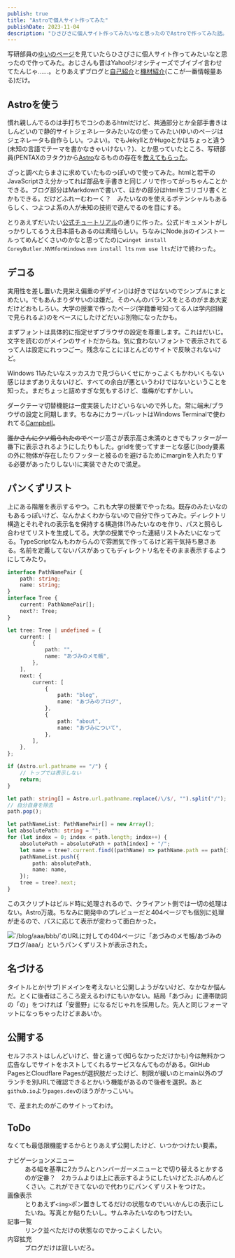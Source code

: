 ```yaml
---
publish: true
title: "Astroで個人サイト作ってみた"
publishDate: 2023-11-04
description: "ひさびさに個人サイト作ってみたいなと思ったのでAstroで作ってみた話。"
---
```



写研部員の[ゆいのページ](https://yuino.dev/)を見ていたらひさびさに個人サイト作ってみたいなと思ったので作ってみた。おじさんも昔はYahoo!ジオシティーズでブイブイ言わせてたんじゃ……。とりあえずブログと[自己紹介](/about/)と[機材紹介](/about/equipment/)(ここが一番情報量ある)だけ。

## Astroを使う

慣れ親しんでるのは手打ちでコシのあるhtmlだけど、共通部分とか全部手書きはしんどいので静的サイトジェネレータみたいなの使ってみたい(ゆいのページはジェネレータも自作らしい。つよい)。でもJekyllとかHugoとかはちょっと違う(未知の言語でテーマを書かなきゃいけない？)、とか思っていたところ、写研部員(PENTAXのヲタク)から[Astro](https://astro.build)なるものの存在を[教えてもらった](https://twitter.com/konoe_akitoshi/status/1713115971240726838)。

ざっと調べたらまさに求めていたものっぽいので使ってみた。htmlと若干のJavaScriptさえ分かってれば部品を手書きと同じノリで作ってがっちゃんことかできる。ブログ部分はMarkdownで書いて、ほかの部分はhtmlをゴリゴリ書くとかもできる。だけどふれーむわーく？　みたいなのを使えるポテンシャルもあるらしく、つよつよ系の人が未知の技術で遊んでるのを目にする。

とりあえずだいたい[公式チュートリアル](https://docs.astro.build/ja/tutorial/0-introduction/)の通りに作った。公式ドキュメントがしっかりしてるうえ日本語もあるのは素晴らしい。ちなみにNode.jsのインストールってめんどくさいのかなと思ってたのに`winget install CoreyButler.NVMforWindows` `nvm install lts` `nvm use lts`だけで終わった。

## デコる

実用性を差し置いた見栄え偏重のデザイン()は好きではないのでシンプルにまとめたい。でもあんまりダサいのは嫌だ。そのへんのバランスをとるのがまあ大変だけどおもしろい。大学の授業で作ったページ(学籍番号知ってる人は学内回線で見られるよ)のをベースにしたけどだいぶ別物になったかも。

まずフォントは具体的に指定せずブラウザの設定を尊重します。これはだいじ。文字を読むのがメインのサイトだからね。気に食わないフォントで表示されてるって人は設定にれっつごー。残念なことにほとんどのサイトで反映されないけど。

Windows 11みたいなスッカスカで見づらいくせにかっこよくもかわいくもない感じはまずありえないけど、すべての余白が悪というわけではないということを知った。まだちょっと詰めすぎな気もするけど、塩梅がむずかしい。

ダークテーマ切替機能は一度実装したけどいらないので外した。常に端末/ブラウザの設定と同期します。ちなみにカラーパレットはWindows Terminalで使われてる[Campbell](https://learn.microsoft.com/ja-jp/windows/terminal/customize-settings/color-schemes#campbell)。

~~誰かさんにクソ煽られたので~~ページ高さが表示高さ未満のときでもフッターが一番下に表示されるようにしたりもした。gridを使ってすまーとな感じ(body要素の外に物体が存在したりフッターと被るのを避けるためにmarginを入れたりする必要があったりしない)に実装できたので満足。

## パンくずリスト

上にある階層を表示するやつ。これも大学の授業でやったね。既存のみたいなのもあるっぽいけど、なんかよくわからないので自分で作ってみた。ディレクトリ構造とそれぞれの表示名を保持する構造体(?)みたいなのを作り、パスと照らし合わせてリストを生成してる。大学の授業でやった連結リストみたいになってる。TypeScriptなんもわからんので雰囲気で作ってるけど若干気持ち悪さある。名前を定義してないパスがあってもディレクトリ名をそのまま表示するようにしてみたり。

```typescript
interface PathNamePair {
    path: string;
    name: string;
}
interface Tree {
    current: PathNamePair[];
    next?: Tree;
}

let tree: Tree | undefined = {
    current: [
        {
            path: "",
            name: "あづみのメモ帳",
        },
    ],
    next: {
        current: [
            {
                path: "blog",
                name: "あづみのブログ",
            },
            {
                path: "about",
                name: "あづみについて",
            },
        ],
    },
};

if (Astro.url.pathname == "/") {
    // トップでは表示しない
    return;
}

let path: string[] = Astro.url.pathname.replace(/\/$/, "").split("/");
// 自分自身を除去
path.pop();

let pathNameList: PathNamePair[] = new Array();
let absolutePath: string = "";
for (let index = 0; index < path.length; index++) {
    absolutePath = absolutePath + path[index] + "/";
    let name = tree?.current.find((pathName) => pathName.path == path[index])?.name ?? path[index];
    pathNameList.push({
        path: absolutePath,
        name: name,
    });
    tree = tree?.next;
}
```

このスクリプトはビルド時に処理されるので、クライアント側では一切の処理はない。Astro万歳。ちなみに開発中のプレビューだと404ページでも個別に処理が走るので、パスに応じて表示が変わって面白かった。

![\`/blog/aaa/bbb/\`のURLに対しての404ページに「あづみのメモ帳/あづみのブログ/aaa/」というパンくずリストが表示された。](/blog-404.png)


## 名づける

タイトルとか(サブ)ドメインを考えないと公開しようがないけど、なかなか悩んだ。とくに後者はころころ変えるわけにもいかない。結局「あづみ」に連帯助詞の「の」をつければ「安曇野」になるだじゃれを採用した。先人と同じフォーマットになっちゃったけどまあいか。

## 公開する

セルフホストはしんどいけど、昔と違って(知らなかっただけかも)今は無料かつ広告なしでサイトをホストしてくれるサービスなんてものがある。GitHub PagesとCloudflare Pagesが選択肢だったけど、制限が緩いのとmain以外のブランチを別URLで確認できるとかいう機能があるので後者を選択。あと`github.io`より`pages.dev`のほうがかっこいい。

で、産まれたのがこのサイトってわけ。

## ToDo

なくても最低限機能するからとりあえず公開したけど、いつかつけたい要素。

<dl>
<dt>ナビゲーションメニュー</dt>
<dd>ある幅を基準に2カラムとハンバーガーメニューとで切り替えるとかするのが定番？　2カラムよりは上に表示するようにしたいけどたぶんめんどくさい。これができてないので代わりにパンくずリストをつけた。</dd>
<dt>画像表示</dt>
<dd>とりあえず<code>&lt;img&gt;</code>ポン置きしてるだけの状態なのでいいかんじの表示にしたいね。写真とか貼りたいし。サムネみたいなのもつけたい。</dd>
<dt>記事一覧</dt>
<dd>リンク並べただけの状態なのでかっこよくしたい。</dd>
<dt>内容拡充</dt>
<dd>ブログだけは寂しいだろ。</dd>
</dl>